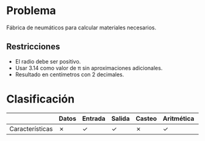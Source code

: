 # Problema

Fábrica de neumáticos para calcular materiales necesarios.

## Restricciones

- El radio debe ser positivo.
- Usar 3.14 como valor de π sin aproximaciones adicionales.
- Resultado en centímetros con 2 decimales.

# Clasificación
|  | Datos | Entrada | Salida | Casteo | Aritmética | Relacionales | Lógicos | Condicionales | Ciclo | Matrices | Funciones |
|----------|-------|---------|--------|--------|------------|--------------|---------|---------------|-------|----------|-------------|
| Características | ✗ | ✓ | ✓ | ✗ | ✓ | ✗ | ✗ | ✗ | ✗ | ✗ | ✗ |
